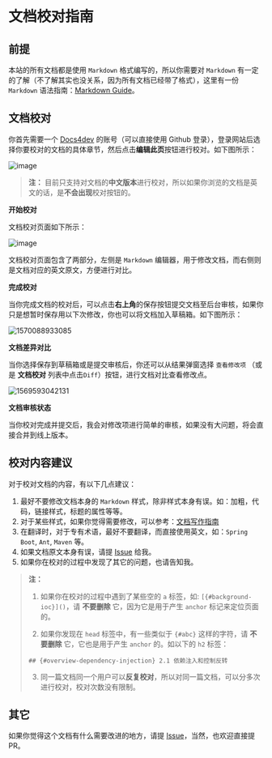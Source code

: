 #  文档校对指南

## 前提

本站的所有文档都是使用 `Markdown` 格式编写的，所以你需要对 `Markdown` 有一定的了解（不了解其实也没关系，因为所有文档已经带了格式），这里有一份 `Markdown` 语法指南：[Markdown Guide](https://www.w3cschool.cn/markdownyfsm/markdownyfsm-odm6256r.html)。

## 文档校对

你首先需要一个 [Docs4dev](https://www.docs4dev.com/) 的账号（可以直接使用 Github 登录），登录网站后选择你要校对的文档的具体章节，然后点击**编辑此页**按钮进行校对。如下图所示：

![image](https://user-images.githubusercontent.com/46130657/91301915-3e284480-e7d8-11ea-87cb-c4becaead340.png)

> **注：** 目前只支持对文档的**中文版本**进行校对，所以如果你浏览的文档是英文的话，是**不会出现**校对按钮的。

**开始校对**

文档校对页面如下所示：

![image](https://user-images.githubusercontent.com/46130657/66118764-c4102f80-e609-11e9-83d7-4efa3c84aa15.png)



文档校对页面包含了两部分，左侧是 `Markdown` 编辑器，用于修改文档，而右侧则是文档对应的英文原文，方便进行对比。

**完成校对**

当你完成文档的校对后，可以点击**右上角**的保存按钮提交文档至后台审核，如果你只是想暂时保存用以下次修改，你也可以将文档加入草稿箱。如下图所示：

![1570088933085](https://user-images.githubusercontent.com/46130657/66118622-71cf0e80-e609-11e9-9584-b328857f0f7a.png)


**文档差异对比**

当你选择保存到草稿箱或是提交审核后，你还可以从结果弹窗选择 `查看修改项` （或是 **文档校对** 列表中点击`Diff`）按钮，进行文档对比查看修改点。

![1569593042131](https://user-images.githubusercontent.com/46130657/66118634-7c89a380-e609-11e9-8d45-e08404444482.png)


**文档审核状态**

当你校对完成并提交后，我会对修改项进行简单的审核，如果没有大问题，将会直接合并到线上版本。



## 校对内容建议

对于校对文档的内容，有以下几点建议：

1. 最好不要修改文档本身的 `Markdown` 样式，除非样式本身有误。如：加粗，代码，链接样式，标题的属性等等。
2. 对于某些样式，如果你觉得需要修改，可以参考：[文档写作指南](https://github.com/ruanyf/document-style-guide)
3. 在翻译时，对于专有术语，最好不要翻译，而直接使用英文，如：`Spring Boot`, `Ant`, `Maven` 等。
4. 如果文档原文本身有误，请提  [Issue](https://github.com/docs4dev/docs4dev/issues/new) 给我。
5. 如果你在校对的过程中发现了其它的问题，也请告知我。

> **注：**
>
> 1. 如果你在校对的过程中遇到了某些空的 `a` 标签，如: `[{#background-ioc}]()`，请 **不要删除** 它，因为它是用于产生 `anchor` 标记来定位页面的。
>
> 2. 如果你发现在 `head` 标签中，有一些类似于 `{#abc}` 这样的字符，请 **不要删除** 它，它也是用于产生 `anchor` 的。如以下的 `h2` 标签：
>
> `## {#overview-dependency-injection} 2.1 依赖注入和控制反转`
>
> 3. 同一篇文档同一个用户可以**反复校对**，所以对同一篇文档，可以分多次进行校对，校对次数没有限制。

## 其它

如果你觉得这个文档有什么需要改进的地方，请提 [Issue](https://github.com/docs4dev/docs4dev/issues/new
)，当然，也欢迎直接提 PR。
